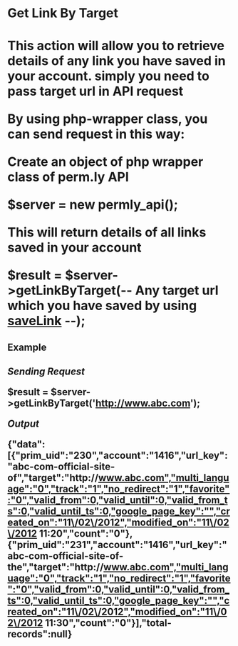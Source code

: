 <H1>Get Link By Target<H1>

This action will allow you to retrieve details of any link you have saved in your account. simply you need to pass target url in API request

By using php-wrapper class, you can send request in this way:

Create an object of php wrapper class of perm.ly API

$server = new permly_api(); 

This will return details of all links saved in your account

$result = $server->getLinkByTarget(-- Any target url which you have saved by using <a href="https://github.com/77yards/permly-api/tree/master/api-actions/saveLink.md">saveLink</a> --);

<H2>Example<H2>

<I>Sending Request</I>

$result = $server->getLinkByTarget('http://www.abc.com');

<I>Output</I>

{"data":[{"prim_uid":"230","account":"1416","url_key":"abc-com-official-site-of","target":"http:\/\/www.abc.com","multi_language":"0","track":"1","no_redirect":"1","favorite":"0","valid_from":0,"valid_until":0,"valid_from_ts":0,"valid_until_ts":0,"google_page_key":"","created_on":"11\/02\/2012","modified_on":"11\/02\/2012 11:20","count":"0"},{"prim_uid":"231","account":"1416","url_key":"abc-com-official-site-of-the","target":"http:\/\/www.abc.com","multi_language":"0","track":"1","no_redirect":"1","favorite":"0","valid_from":0,"valid_until":0,"valid_from_ts":0,"valid_until_ts":0,"google_page_key":"","created_on":"11\/02\/2012","modified_on":"11\/02\/2012 11:30","count":"0"}],"total-records":null}